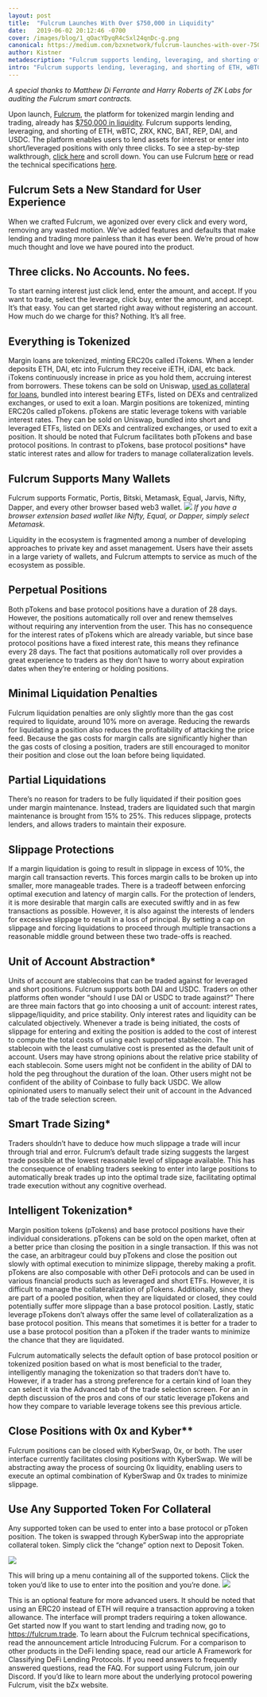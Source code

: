 ```yaml
---
layout: post
title:  "Fulcrum Launches With Over $750,000 in Liquidity"
date:   2019-06-02 20:12:46 -0700
cover: /images/blog/1_qOacYDyqR4cSxl24qnDc-g.png
canonical: https://medium.com/bzxnetwork/fulcrum-launches-with-over-750-000-of-liquidity-aa1d28a66510
author: Kistner
metadescription: "Fulcrum supports lending, leveraging, and shorting of ETH, wBTC, ZRX, KNC, BAT, REP, DAI, and USDC. The platform enables users to lend assets for interest or enter into short/leveraged positions with only three clicks."
intro: "Fulcrum supports lending, leveraging, and shorting of ETH, wBTC, ZRX, KNC, BAT, REP, DAI, and USDC. The platform enables users to lend assets for interest or enter into short/leveraged positions with only three clicks."
---
```

_A special thanks to Matthew Di Ferrante and Harry Roberts of ZK Labs for auditing the Fulcrum smart contracts._

Upon launch, [Fulcrum](https://fulcrum.trade/), the platform for tokenized margin lending and trading, already has [$750,000 in liquidity](http://fulcrum.trade/#/stats).
Fulcrum supports lending, leveraging, and shorting of ETH, wBTC, ZRX, KNC, BAT, REP, DAI, and USDC. The platform enables users to lend assets for interest or enter into short/leveraged positions with only three clicks. To see a step-by-step walkthrough, [click here](https://medium.com/bzxnetwork/introducing-fulcrum-tokenized-margin-made-dead-simple-e65ccc82393f) and scroll down.
You can use Fulcrum [here](http://fulcrum.trade/) or read the technical specifications [here](https://medium.com/bzxnetwork/introducing-fulcrum-tokenized-margin-made-dead-simple-e65ccc82393f).

## Fulcrum Sets a New Standard for User Experience

When we crafted Fulcrum, we agonized over every click and every word, removing any wasted motion. We’ve added features and defaults that make lending and trading more painless than it has ever been. We’re proud of how much thought and love we have poured into the product.

## Three clicks. No Accounts. No fees.

To start earning interest just click lend, enter the amount, and accept. If you want to trade, select the leverage, click buy, enter the amount, and accept. It’s that easy. You can get started right away without registering an account. How much do we charge for this? Nothing. It’s all free.

## Everything is Tokenized

Margin loans are tokenized, minting ERC20s called iTokens. When a lender deposits ETH, DAI, etc into Fulcrum they receive iETH, iDAI, etc back. iTokens continuously increase in price as you hold them, accruing interest from borrowers. These tokens can be sold on Uniswap, [used as collateral for loans](https://medium.com/@b0xNet/bzx-makerdao-9db74678e16e), bundled into interest bearing ETFs, listed on DEXs and centralized exchanges, or used to exit a loan.
Margin positions are tokenized, minting ERC20s called pTokens. pTokens are static leverage tokens with variable interest rates. They can be sold on Uniswap, bundled into short and leveraged ETFs, listed on DEXs and centralized exchanges, or used to exit a position. It should be noted that Fulcrum facilitates both pTokens and base protocol positions. In contrast to pTokens, base protocol positions* have static interest rates and allow for traders to manage collateralization levels.

## Fulcrum Supports Many Wallets

Fulcrum supports Formatic, Portis, Bitski, Metamask, Equal, Jarvis, Nifty, Dapper, and every other browser based web3 wallet.
![](/images/blog/0_5ZB8v5Dy0YSUCFOC.png)
_If you have a browser extension based wallet like Nifty, Equal, or Dapper, simply select Metamask._

Liquidity in the ecosystem is fragmented among a number of developing approaches to private key and asset management. Users have their assets in a large variety of wallets, and Fulcrum attempts to service as much of the ecosystem as possible.

## Perpetual Positions

Both pTokens and base protocol positions have a duration of 28 days. However, the positions automatically roll over and renew themselves without requiring any intervention from the user. This has no consequence for the interest rates of pTokens which are already variable, but since base protocol positions have a fixed interest rate, this means they refinance every 28 days. The fact that positions automatically roll over provides a great experience to traders as they don’t have to worry about expiration dates when they’re entering or holding positions.

## Minimal Liquidation Penalties

Fulcrum liquidation penalties are only slightly more than the gas cost required to liquidate, around 10% more on average. Reducing the rewards for liquidating a position also reduces the profitability of attacking the price feed. Because the gas costs for margin calls are significantly higher than the gas costs of closing a position, traders are still encouraged to monitor their position and close out the loan before being liquidated.

## Partial Liquidations

There’s no reason for traders to be fully liquidated if their position goes under margin maintenance. Instead, traders are liquidated such that margin maintenance is brought from 15% to 25%. This reduces slippage, protects lenders, and allows traders to maintain their exposure.

## Slippage Protections

If a margin liquidation is going to result in slippage in excess of 10%, the margin call transaction reverts. This forces margin calls to be broken up into smaller, more manageable trades. There is a tradeoff between enforcing optimal execution and latency of margin calls. For the protection of lenders, it is more desirable that margin calls are executed swiftly and in as few transactions as possible. However, it is also against the interests of lenders for excessive slippage to result in a loss of principal. By setting a cap on slippage and forcing liquidations to proceed through multiple transactions a reasonable middle ground between these two trade-offs is reached.

## Unit of Account Abstraction*

Units of account are stablecoins that can be traded against for leveraged and short positions. Fulcrum supports both DAI and USDC. Traders on other platforms often wonder “should I use DAI or USDC to trade against?” There are three main factors that go into choosing a unit of account: interest rates, slippage/liquidity, and price stability. Only interest rates and liquidity can be calculated objectively. Whenever a trade is being initiated, the costs of slippage for entering and exiting the position is added to the cost of interest to compute the total costs of using each supported stablecoin. The stablecoin with the least cumulative cost is presented as the default unit of account.
Users may have strong opinions about the relative price stability of each stablecoin. Some users might not be confident in the ability of DAI to hold the peg throughout the duration of the loan. Other users might not be confident of the ability of Coinbase to fully back USDC. We allow opinionated users to manually select their unit of account in the Advanced tab of the trade selection screen.

## Smart Trade Sizing*

Traders shouldn’t have to deduce how much slippage a trade will incur through trial and error. Fulcrum’s default trade sizing suggests the largest trade possible at the lowest reasonable level of slippage available.
This has the consequence of enabling traders seeking to enter into large positions to automatically break trades up into the optimal trade size, facilitating optimal trade execution without any cognitive overhead.

## Intelligent Tokenization*

Margin position tokens (pTokens) and base protocol positions have their individual considerations. pTokens can be sold on the open market, often at a better price than closing the position in a single transaction. If this was not the case, an arbitrageur could buy pTokens and close the position out slowly with optimal execution to minimize slippage, thereby making a profit. pTokens are also composable with other DeFi protocols and can be used in various financial products such as leveraged and short ETFs. However, it is difficult to manage the collateralization of pTokens. Additionally, since they are part of a pooled position, when they are liquidated or closed, they could potentially suffer more slippage than a base protocol position. Lastly, static leverage pTokens don’t always offer the same level of collateralization as a base protocol position. This means that sometimes it is better for a trader to use a base protocol position than a pToken if the trader wants to minimize the chance that they are liquidated.

Fulcrum automatically selects the default option of base protocol position or tokenized position based on what is most beneficial to the trader, intelligently managing the tokenization so that traders don’t have to. However, if a trader has a strong preference for a certain kind of loan they can select it via the Advanced tab of the trade selection screen. For an in depth discussion of the pros and cons of our static leverage pTokens and how they compare to variable leverage tokens see this previous article.

## Close Positions with 0x and Kyber**

Fulcrum positions can be closed with KyberSwap, 0x, or both. The user interface currently facilitates closing positions with KyberSwap. We will be abstracting away the process of sourcing 0x liquidity, enabling users to execute an optimal combination of KyberSwap and 0x trades to minimize slippage.

## Use Any Supported Token For Collateral

Any supported token can be used to enter into a base protocol or pToken position. The token is swapped through KyberSwap into the appropriate collateral token. Simply click the “change” option next to Deposit Token.

![](/images/blog/0_iCuTQxlugniBG3wz.png)

This will bring up a menu containing all of the supported tokens. Click the token you’d like to use to enter into the position and you’re done.
![](/images/blog/0_hLqZwdvgMb0bTe64.png)

This is an optional feature for more advanced users. It should be noted that using an ERC20 instead of ETH will require a transaction approving a token allowance. The interface will prompt traders requiring a token allowance.
Get started now
If you want to start lending and trading now, go to https://fulcrum.trade. To learn about the Fulcrum technical specifications, read the announcement article Introducing Fulcrum. For a comparison to other products in the DeFi lending space, read our article A Framework for Classifying DeFi Lending Protocols. If you need answers to frequently answered questions, read the FAQ. For support using Fulcrum, join our Discord. If you’d like to learn more about the underlying protocol powering Fulcrum, visit the bZx website.
